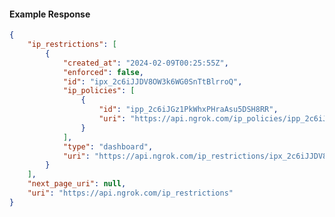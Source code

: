 <!-- Code generated for API Clients. DO NOT EDIT. -->

#### Example Response

```json
{
	"ip_restrictions": [
		{
			"created_at": "2024-02-09T00:25:55Z",
			"enforced": false,
			"id": "ipx_2c6iJJDV8OW3k6WG0SnTtBlrroQ",
			"ip_policies": [
				{
					"id": "ipp_2c6iJGz1PkWhxPHraAsu5DSH8RR",
					"uri": "https://api.ngrok.com/ip_policies/ipp_2c6iJGz1PkWhxPHraAsu5DSH8RR"
				}
			],
			"type": "dashboard",
			"uri": "https://api.ngrok.com/ip_restrictions/ipx_2c6iJJDV8OW3k6WG0SnTtBlrroQ"
		}
	],
	"next_page_uri": null,
	"uri": "https://api.ngrok.com/ip_restrictions"
}
```
